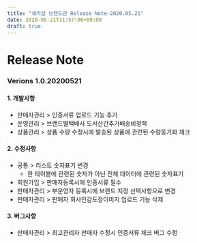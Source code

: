 ```yaml
---
title: "쉐리샵 브랜드관 Release Note-2020.05.21"
date: 2020-05-21T11:57:06+09:00
draft: true
---
```

# Release Note
### Verions 1.0.20200521
#### 1. 개발사항
   * 판매자관리 > 인증서류 업로드 기능 추가
   * 운영관리 > 브랜드별택배사 도서산간추가배송비정책
   * 상품관리 > 상품 수량 수정시에 발송된 상품에 관련된 수량동기화 체크
#### 2. 수정사항
   * 공통 > 리스트 숫자표기 변경 
     - 한 테이블에 관련된 숫자가 아닌 전체 데이터에 관련된 숫자표기
   * 회원가입 > 판매자등록시에 인증서류 필수
   * 판매자관리 > 부운영자 등록시에 브랜드 지정 선택사항으로 변경
   * 판매자관리 > 판매자 회사인감도장이미지 업로드 기능 삭제
#### 3. 버그사항
   * 판매자관리 > 최고관리자 판매자 수정시 인증서류 체크 버그 수정
